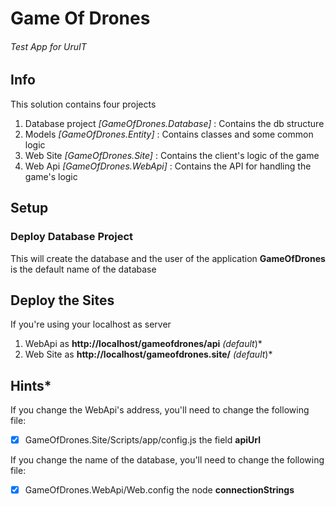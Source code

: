 # Game Of Drones
###### Test App for UruIT

## Info
This solution contains four projects
1. Database project *[GameOfDrones.Database]* : Contains the db structure
2. Models *[GameOfDrones.Entity]* : Contains classes and some common logic
3. Web Site *[GameOfDrones.Site]* : Contains the client's logic of the game
4. Web Api *[GameOfDrones.WebApi]* : Contains the API for handling the game's logic

## Setup
### Deploy Database Project
This will create the database and the user of the application
**GameOfDrones** is the default name of the database
## Deploy the Sites
If you're using your localhost as server
1. WebApi as **http://localhost/gameofdrones/api** *(default*)*
2. Web Site as **http://localhost/gameofdrones.site/** *(default*)*
## Hints*
If you change the WebApi's address, you'll need to change the following file:
- [x] GameOfDrones.Site/Scripts/app/config.js the field **apiUrl**

If you change the name of the database, you'll need to change the following file:

- [x] GameOfDrones.WebApi/Web.config the node **connectionStrings** 
